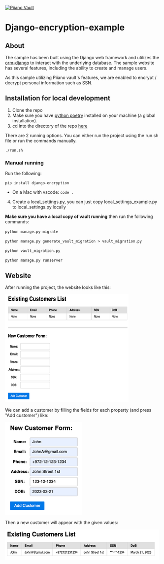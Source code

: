 <p>
  <a href="https://piiano.com/pii-data-privacy-vault/">
    <picture>
      <source media="(prefers-color-scheme: dark)" srcset="https://piiano.com/docs/img/logo-developers-dark.svg">
      <source media="(prefers-color-scheme: light)" srcset="https://piiano.com/wp-content/uploads/piiano-logo-developers.png">
      <img alt="Piiano Vault" src="https://piiano.com/wp-content/uploads/piiano-logo-developers.png" height="40" />
    </picture>
  </a>
</p>

# Django-encryption-example

## About
The sample has been built using the Django web framework and utilizes the [orm-django](../../sdk/orm-django) to interact with the underlying database. The sample website has several features, including the ability to create and manage users.

As this sample utilizing Piiano vault's features, we are enabled to encrypt / decrypt personal information such as SSN.

## Installation for local development

1. Clone the repo
2. Make sure you have [python poetry](https://python-poetry.org/) installed on your machine (a global installation).
3. cd into the directory of the repo [here](../../sdk/orm-django)

There are 2 running options.
You can either run the project using the run.sh file or run the commands manually.
```commandline
./run.sh
```

### Manual running
Run the following:
```commandline
pip install django-encryption
```
  * On a Mac with vscode: `code .`

4. Create a local_settings.py, you can just copy local_settings_example.py to local_settings.py locally

**Make sure you have a local copy of vault running** then run the following commands:

`python manage.py migrate`

`python manage.py generate_vault_migration > vault_migration.py`

`python vault_migration.py`

`python manage.py runserver`

## Website
After running the project, the website looks like this:

<img src="imgs/website_img.png" alt="website image" width="400" height="350">

We can add a customer by filling the fields for each property (and press "Add customer") like:

<img src="imgs/add_customer_img.png" alt="add customer image" width="250" height="300">

Then a new customer will appear with the given values:

<img src="imgs/customer_details_img.png" alt="website image" width="500" height="100">
